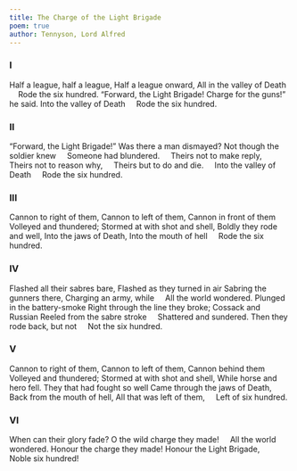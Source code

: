 ```yaml
---
title: The Charge of the Light Brigade
poem: true
author: Tennyson, Lord Alfred
---
```

### I
Half a league, half a league,
Half a league onward,
All in the valley of Death
&nbsp;&nbsp;&nbsp; Rode the six hundred.
“Forward, the Light Brigade!
Charge for the guns!” he said.
Into the valley of Death
&nbsp;&nbsp;&nbsp; Rode the six hundred.

### II
“Forward, the Light Brigade!”
Was there a man dismayed?
Not though the soldier knew
&nbsp;&nbsp;&nbsp; Someone had blundered.
&nbsp;&nbsp;&nbsp; Theirs not to make reply,
&nbsp;&nbsp;&nbsp; Theirs not to reason why,
&nbsp;&nbsp;&nbsp; Theirs but to do and die.
&nbsp;&nbsp;&nbsp; Into the valley of Death
&nbsp;&nbsp;&nbsp; Rode the six hundred.

### III
Cannon to right of them,
Cannon to left of them,
Cannon in front of them
&nbsp;&nbsp;&nbsp; Volleyed and thundered;
Stormed at with shot and shell,
Boldly they rode and well,
Into the jaws of Death,
Into the mouth of hell
&nbsp;&nbsp;&nbsp; Rode the six hundred.

### IV
Flashed all their sabres bare,
Flashed as they turned in air
Sabring the gunners there,
Charging an army, while
&nbsp;&nbsp;&nbsp; All the world wondered.
Plunged in the battery-smoke
Right through the line they broke;
Cossack and Russian
Reeled from the sabre stroke
&nbsp;&nbsp;&nbsp; Shattered and sundered.
Then they rode back, but not
&nbsp;&nbsp;&nbsp; Not the six hundred.

### V
Cannon to right of them,
Cannon to left of them,
Cannon behind them
&nbsp;&nbsp;&nbsp; Volleyed and thundered;
Stormed at with shot and shell,
While horse and hero fell.
They that had fought so well
Came through the jaws of Death,
Back from the mouth of hell,
All that was left of them,
&nbsp;&nbsp;&nbsp; Left of six hundred.

### VI
When can their glory fade?
O the wild charge they made!
&nbsp;&nbsp;&nbsp; All the world wondered.
Honour the charge they made!
Honour the Light Brigade,
&nbsp;&nbsp;&nbsp; Noble six hundred!
